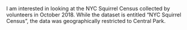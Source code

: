 I am  interested in looking at the NYC Squirrel Census collected by volunteers in October 2018.
While the dataset is entitled “NYC Squirrel Census”,
the data was geographically restricted to Central Park.
